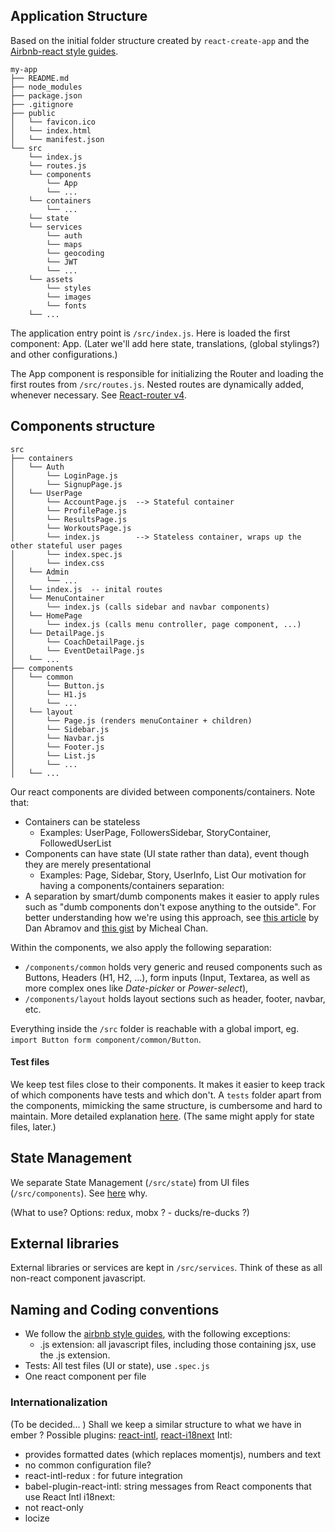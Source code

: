 ## Application Structure

Based on the initial folder structure created by `react-create-app` and the [Airbnb-react style guides](https://github.com/airbnb/javascript/tree/master/react).

```
my-app
├── README.md
├── node_modules
├── package.json
├── .gitignore
├── public
│   └── favicon.ico
│   └── index.html
│   └── manifest.json
└── src
    └── index.js
    └── routes.js
    └── components
        └── App
        └── ...
    └── containers
        └── ...
    └── state
    └── services
        └── auth
        └── maps
        └── geocoding
        └── JWT
        └── ...
    └── assets
        └── styles
        └── images
        └── fonts
    └── ...
```

The application entry point is `/src/index.js`. Here is loaded the first component: App. (Later we'll add here state, translations, (global stylings?) and other configurations.)

The App component is responsible for initializing the Router and loading the first routes from `/src/routes.js`. Nested routes are dynamically added, whenever necessary. See [React-router v4](https://reacttraining.com/react-router/web/guides/philosophy).


## Components structure
```
src
├── containers
│   └── Auth
│       └── LoginPage.js
│       └── SignupPage.js
│   └── UserPage
│       └── AccountPage.js  --> Stateful container
│       └── ProfilePage.js
│       └── ResultsPage.js
│       └── WorkoutsPage.js
│       └── index.js        --> Stateless container, wraps up the other stateful user pages
│       └── index.spec.js
│       └── index.css
│   └── Admin
│       └── ...
│   └── index.js  -- inital routes
│   └── MenuContainer
│       └── index.js (calls sidebar and navbar components)
│   └── HomePage
│       └── index.js (calls menu controller, page component, ...)
│   └── DetailPage.js
│       └── CoachDetailPage.js
│       └── EventDetailPage.js
│   └── ...
├── components
│   └── common
│       └── Button.js
│       └── H1.js
│       └── ...
│   └── layout
│       └── Page.js (renders menuContainer + children)
│       └── Sidebar.js
│       └── Navbar.js
│       └── Footer.js
│       └── List.js
│       └── ...
│   └── ...
```

Our react components are divided between components/containers.
Note that:
- Containers can be stateless
  - Examples: UserPage, FollowersSidebar, StoryContainer, FollowedUserList
- Components can have state (UI state rather than data), event though they are merely presentational
  - Examples: Page, Sidebar, Story, UserInfo, List
Our motivation for having a components/containers separation:
- A separation by smart/dumb components makes it easier to apply rules such as "dumb components don't expose anything to the outside".
For better understanding how we're using this approach, see [this article](https://medium.com/@dan_abramov/smart-and-dumb-components-7ca2f9a7c7d0) by Dan Abramov and [this gist](https://gist.github.com/chantastic/fc9e3853464dffdb1e3c) by Micheal Chan.

Within the components, we also apply the following separation:
- `/components/common` holds very generic and reused components such as Buttons, Headers (H1, H2, ...), form inputs (Input, Textarea, as well as more complex ones like *Date-picker* or *Power-select*),
- `/components/layout` holds layout sections such as header, footer, navbar, etc.

Everything inside the `/src` folder is reachable with a global import, eg. `import Button form component/common/Button`.

#### Test files
We keep test files close to their components. It makes it easier to keep track of which components have tests and which don't. A `tests` folder apart from the components, mimicking the same structure, is cumbersome and hard to maintain. More detailed explanation [here](https://www.sitepoint.com/organize-large-react-application/).
(The same might apply for state files, later.)


## State Management
We separate State Management (`/src/state`) from UI files (`/src/components`). See [here](https://medium.freecodecamp.org/scaling-your-redux-app-with-ducks-6115955638be) why.

(What to use? Options: redux, mobx ? - ducks/re-ducks ?)


## External libraries
External libraries or services are kept in `/src/services`. Think of these as all non-react component javascript.


## Naming and Coding conventions
- We follow the [airbnb style guides](https://github.com/airbnb/javascript/tree/master/react), with the following exceptions:
  - .js extension: all javascript files, including those containing jsx, use the .js extension.
- Tests: All test files (UI or state), use `.spec.js`
- One react component per file


### Internationalization
(To be decided... )
Shall we keep a similar structure to what we have in ember ?
Possible plugins: [react-intl](https://github.com/yahoo/react-intl/wiki#getting-started), [react-i18next](https://github.com/i18next/react-i18next)
Intl:
- provides formatted dates (which replaces momentjs), numbers and text
- no common configuration file?
- react-intl-redux : for future integration
- babel-plugin-react-intl: string messages from React components that use React Intl
i18next:
- not react-only
- locize
